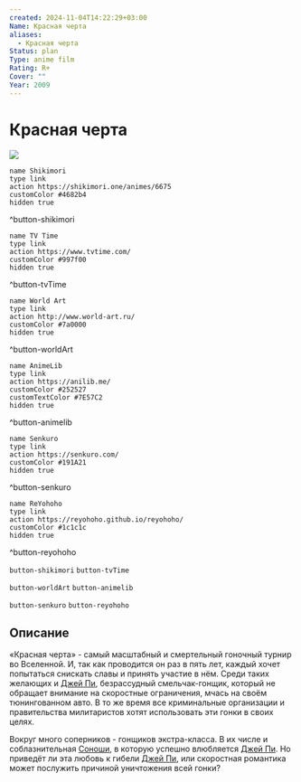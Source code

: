 ```yaml
---
created: 2024-11-04T14:22:29+03:00
Name: Красная черта
aliases:
  - Красная черта
Status: plan
Type: anime film
Rating: R+
Cover: ""
Year: 2009
---
```


# Красная черта

![](https://nyaa.shikimori.one/uploads/poster/animes/6675/71e7fefea7102ff4577bf559d39ff7ad.jpeg)

```button
name Shikimori
type link
action https://shikimori.one/animes/6675
customColor #4682b4
hidden true
```
^button-shikimori

```button
name TV Time
type link
action https://www.tvtime.com/
customColor #997f00
hidden true
```
^button-tvTime

```button
name World Art
type link
action http://www.world-art.ru/
customColor #7a0000
hidden true
```
^button-worldArt

```button
name AnimeLib
type link
action https://anilib.me/
customColor #252527
customTextColor #7E57C2
hidden true
```
^button-animelib

```button
name Senkuro
type link
action https://senkuro.com/
customColor #191A21
hidden true
```
^button-senkuro

```button
name ReYohoho
type link
action https://reyohoho.github.io/reyohoho/
customColor #1c1c1c
hidden true
```
^button-reyohoho

`button-shikimori` `button-tvTime`

`button-worldArt` `button-animelib`

`button-senkuro` `button-reyohoho`

## Описание

«Красная черта» - самый масштабный и смертельный гоночный турнир во Вселенной. И, так как проводится он раз в пять лет, каждый хочет попытаться снискать славы и принять участие в нём. Среди таких желающих и [Джей Пи](https://shikimori.one/characters/33973-jp), безрассудный смельчак-гонщик, который не обращает внимание на скоростные ограничения, мчась на своём тюнингованном авто. В то же время все криминальные организации и правительства милитаристов хотят использовать эти гонки в своих целях.

Вокруг много соперников - гонщиков экстра-класса. В их числе и соблазнительная [Соноши](https://shikimori.one/characters/33474-sonoshee-mclaren), в которую успешно влюбляется [Джей Пи](https://shikimori.one/characters/33973-jp). Но приведёт ли эта любовь к гибели [Джей Пи](https://shikimori.one/characters/33973-jp), или скоростная романтика может послужить причиной уничтожения всей гонки?
